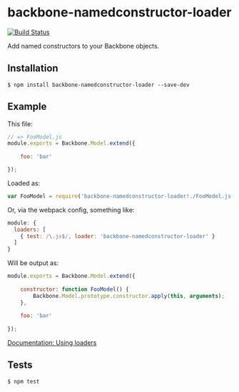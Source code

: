 # backbone-namedconstructor-loader

[![Build Status](https://travis-ci.org/flint7/backbone-namedconstructor-loader.png?branch=master)](https://travis-ci.org/flint7/backbone-namedconstructor-loader)

Add named constructors to your Backbone objects.

## Installation

```
$ npm install backbone-namedconstructor-loader --save-dev 
```

## Example

This file:

```js
// => FooModel.js
module.exports = Backbone.Model.extend({
  
    foo: 'bar'

});
```

Loaded as:

```js
var FooModel = require('backbone-namedconstructor-loader!./FooModel.js');
```

Or, via the webpack config, something like:

```js
module: {
  loaders: [
    { test: /\.js$/, loader: 'backbone-namedconstructor-loader' }
  ]
}
```

Will be output as:

```js
module.exports = Backbone.Model.extend({
  
    constructor: function FooModel() {
        Backbone.Model.prototype.constructor.apply(this, arguments);
    },
    
    foo: 'bar'
  
});
```

[Documentation: Using loaders](http://webpack.github.io/docs/using-loaders.html)

## Tests

```
$ npm test
```